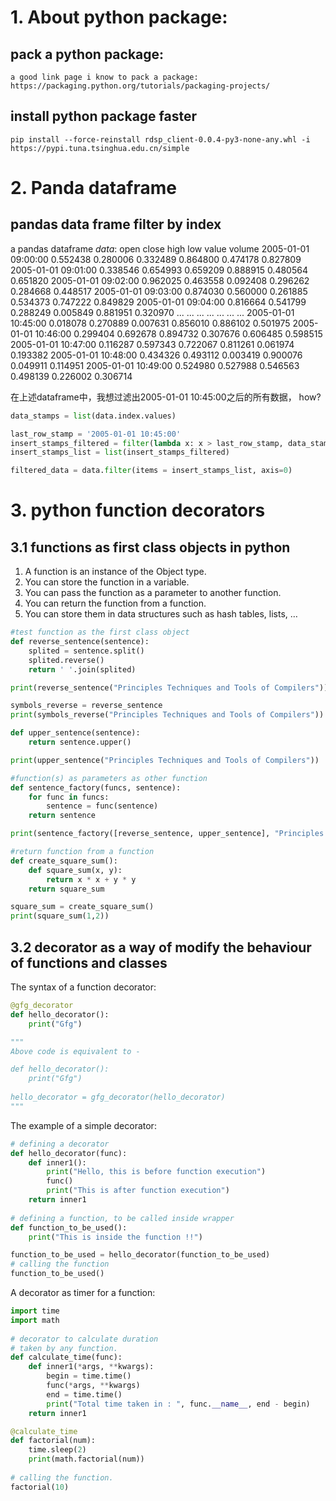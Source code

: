 # 1. About python package:
## pack a python package:
    a good link page i know to pack a package:  https://packaging.python.org/tutorials/packaging-projects/
## install python package faster
    pip install --force-reinstall rdsp_client-0.0.4-py3-none-any.whl -i https://pypi.tuna.tsinghua.edu.cn/simple

# 2. Panda dataframe
## pandas data frame filter by index
a pandas dataframe *data*:
                         open     close      high       low     value    volume
2005-01-01 09:00:00  0.552438  0.280006  0.332489  0.864800  0.474178  0.827809
2005-01-01 09:01:00  0.338546  0.654993  0.659209  0.888915  0.480564  0.651820
2005-01-01 09:02:00  0.962025  0.463558  0.092408  0.296262  0.284668  0.448517
2005-01-01 09:03:00  0.874030  0.560000  0.261885  0.534373  0.747222  0.849829
2005-01-01 09:04:00  0.816664  0.541799  0.288249  0.005849  0.881951  0.320970
...                       ...       ...       ...       ...       ...       ...
2005-01-01 10:45:00  0.018078  0.270889  0.007631  0.856010  0.886102  0.501975
2005-01-01 10:46:00  0.299404  0.692678  0.894732  0.307676  0.606485  0.598515
2005-01-01 10:47:00  0.116287  0.597343  0.722067  0.811261  0.061974  0.193382
2005-01-01 10:48:00  0.434326  0.493112  0.003419  0.900076  0.049911  0.114951
2005-01-01 10:49:00  0.524980  0.527988  0.546563  0.498139  0.226002  0.306714

在上述dataframe中，我想过滤出2005-01-01 10:45:00之后的所有数据， how?
``` python
data_stamps = list(data.index.values)

last_row_stamp = '2005-01-01 10:45:00'
insert_stamps_filtered = filter(lambda x: x > last_row_stamp, data_stamps)
insert_stamps_list = list(insert_stamps_filtered)

filtered_data = data.filter(items = insert_stamps_list, axis=0)
```

# 3. python function decorators
## 3.1 functions as first class objects in python
1. A function is an instance of the Object type.
2. You can store the function in a variable.
3. You can pass the function as a parameter to another function.
4. You can return the function from a function.
5. You can store them in data structures such as hash tables, lists, …

``` python
#test function as the first class object
def reverse_sentence(sentence):
    splited = sentence.split()
    splited.reverse()
    return ' '.join(splited)

print(reverse_sentence("Principles Techniques and Tools of Compilers"))

symbols_reverse = reverse_sentence
print(symbols_reverse("Principles Techniques and Tools of Compilers"))

def upper_sentence(sentence):
    return sentence.upper()

print(upper_sentence("Principles Techniques and Tools of Compilers"))

#function(s) as parameters as other function
def sentence_factory(funcs, sentence):
    for func in funcs:
        sentence = func(sentence)
    return sentence

print(sentence_factory([reverse_sentence, upper_sentence], "Principles Techniques and Tools of Compilers"))

#return function from a function
def create_square_sum():
    def square_sum(x, y):
        return x * x + y * y
    return square_sum

square_sum = create_square_sum()
print(square_sum(1,2))
```

## 3.2 decorator as a way of modify the behaviour of functions and classes
The syntax of a function decorator: 
``` python
@gfg_decorator
def hello_decorator():
    print("Gfg")

"""
Above code is equivalent to -

def hello_decorator():
    print("Gfg")
    
hello_decorator = gfg_decorator(hello_decorator)
"""
```
The example of a simple decorator:
``` python
# defining a decorator
def hello_decorator(func):
    def inner1():
        print("Hello, this is before function execution")
        func()
        print("This is after function execution")
    return inner1
 
# defining a function, to be called inside wrapper
def function_to_be_used():
    print("This is inside the function !!")

function_to_be_used = hello_decorator(function_to_be_used) 
# calling the function
function_to_be_used()
```
A decorator as timer for a function:
``` python
import time
import math
 
# decorator to calculate duration
# taken by any function.
def calculate_time(func):
    def inner1(*args, **kwargs):
        begin = time.time()
        func(*args, **kwargs)
        end = time.time()
        print("Total time taken in : ", func.__name__, end - begin)
    return inner1

@calculate_time
def factorial(num):
    time.sleep(2)
    print(math.factorial(num))
 
# calling the function.
factorial(10)
```
